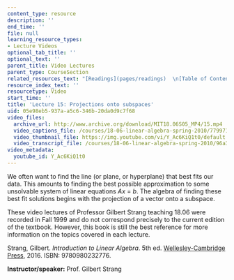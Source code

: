```yaml
---
content_type: resource
description: ''
end_time: ''
file: null
learning_resource_types:
- Lecture Videos
optional_tab_title: ''
optional_text: ''
parent_title: Video Lectures
parent_type: CourseSection
related_resources_text: "[Readings](pages/readings)  \n[Table of Contents](pages/readings#Table_of_Contents)"
resource_index_text: ''
resourcetype: Video
start_time: ''
title: 'Lecture 15: Projections onto subspaces'
uid: 05e98eb5-937a-a5c6-346b-20da0d9c7f68
video_files:
  archive_url: http://www.archive.org/download/MIT18.06S05_MP4/15.mp4
  video_captions_file: /courses/18-06-linear-algebra-spring-2010/77997176bfd25617ae5332c3791b2018_Y_Ac6KiQ1t0.vtt
  video_thumbnail_file: https://img.youtube.com/vi/Y_Ac6KiQ1t0/default.jpg
  video_transcript_file: /courses/18-06-linear-algebra-spring-2010/96a31504ec5d489d84113320b593eb0d_Y_Ac6KiQ1t0.pdf
video_metadata:
  youtube_id: Y_Ac6KiQ1t0
---
```


We often want to find the line (or plane, or hyperplane) that best fits our data. This amounts to finding the best possible approximation to some unsolvable system of linear equations _Ax_ = _b_. The algebra of finding these best fit solutions begins with the projection of a vector onto a subspace.

These video lectures of Professor Gilbert Strang teaching 18.06 were recorded in Fall 1999 and do not correspond precisely to the current edition of the textbook. However, this book is still the best reference for more information on the topics covered in each lecture.

Strang, Gilbert. _Introduction to Linear Algebra_. 5th ed. [Wellesley-Cambridge Press](http://www.wellesleycambridge.com/), 2016. ISBN: 9780980232776.

**Instructor/speaker:** Prof. Gilbert Strang